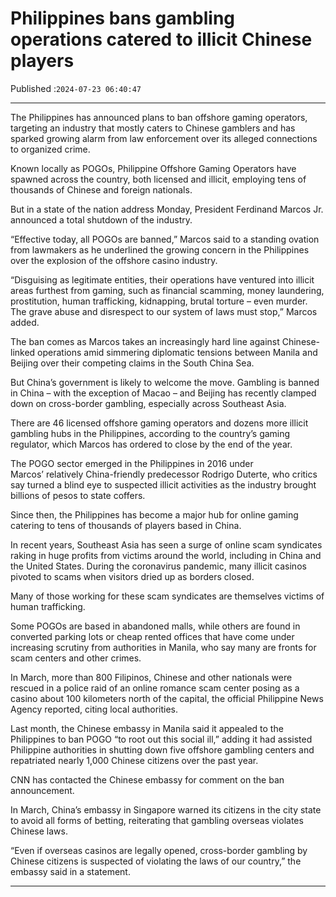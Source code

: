 # Philippines bans gambling operations catered to illicit Chinese players

Published :`2024-07-23 06:40:47`

---

The Philippines has announced plans to ban offshore gaming operators, targeting an industry that mostly caters to Chinese gamblers and has sparked growing alarm from law enforcement over its alleged connections to organized crime.

Known locally as POGOs, Philippine Offshore Gaming Operators have spawned across the country, both licensed and illicit, employing tens of thousands of Chinese and foreign nationals.

But in a state of the nation address Monday, President Ferdinand Marcos Jr. announced a total shutdown of the industry.

“Effective today, all POGOs are banned,” Marcos said to a standing ovation from lawmakers as he underlined the growing concern in the Philippines over the explosion of the offshore casino industry.

“Disguising as legitimate entities, their operations have ventured into illicit areas furthest from gaming, such as financial scamming, money laundering, prostitution, human trafficking, kidnapping, brutal torture – even murder. The grave abuse and disrespect to our system of laws must stop,” Marcos added.

The ban comes as Marcos takes an increasingly hard line against Chinese-linked operations amid simmering diplomatic tensions between Manila and Beijing over their competing claims in the South China Sea.

But China’s government is likely to welcome the move. Gambling is banned in China – with the exception of Macao – and Beijing has recently clamped down on cross-border gambling, especially across Southeast Asia.

There are 46 licensed offshore gaming operators and dozens more illicit gambling hubs in the Philippines, according to the country’s gaming regulator, which Marcos has ordered to close by the end of the year.

The POGO sector emerged in the Philippines in 2016 under Marcos’ relatively China-friendly predecessor Rodrigo Duterte, who critics say turned a blind eye to suspected illicit activities as the industry brought billions of pesos to state coffers.

Since then, the Philippines has become a major hub for online gaming catering to tens of thousands of players based in China.

In recent years, Southeast Asia has seen a surge of online scam syndicates raking in huge profits from victims around the world, including in China and the United States. During the coronavirus pandemic, many illicit casinos pivoted to scams when visitors dried up as borders closed.

Many of those working for these scam syndicates are themselves victims of human trafficking.

Some POGOs are based in abandoned malls, while others are found in converted parking lots or cheap rented offices that have come under increasing scrutiny from authorities in Manila, who say many are fronts for scam centers and other crimes.

In March, more than 800 Filipinos, Chinese and other nationals were rescued in a police raid of an online romance scam center posing as a casino about 100 kilometers north of the capital, the official Philippine News Agency reported, citing local authorities.

Last month, the Chinese embassy in Manila said it appealed to the Philippines to ban POGO “to root out this social ill,” adding it had assisted Philippine authorities in shutting down five offshore gambling centers and repatriated nearly 1,000 Chinese citizens over the past year.

CNN has contacted the Chinese embassy for comment on the ban announcement.

In March, China’s embassy in Singapore warned its citizens in the city state to avoid all forms of betting, reiterating that gambling overseas violates Chinese laws.

“Even if overseas casinos are legally opened, cross-border gambling by Chinese citizens is suspected of violating the laws of our country,” the embassy said in a statement.

---


